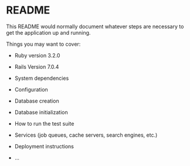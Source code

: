 # README

This README would normally document whatever steps are necessary to get the
application up and running.

Things you may want to cover:

* Ruby version
3.2.0
* Rails Version
7.0.4
* System dependencies

* Configuration

* Database creation

* Database initialization

* How to run the test suite

* Services (job queues, cache servers, search engines, etc.)

* Deployment instructions

* ...
